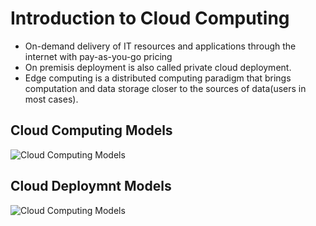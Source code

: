 # Introduction to Cloud Computing

- On-demand delivery of IT resources and applications through the internet with pay-as-you-go pricing
- On premisis deployment is also called private cloud deployment.
- Edge computing is a distributed computing paradigm that brings computation and data storage closer to the sources of data(users in most cases).

## Cloud Computing Models

![Cloud Computing Models]("./../../Assets/Cloud-Computing-Models.png")

## Cloud Deploymnt Models

![Cloud Computing Models]("./../../Assets/Cloud-Deployment-Models.png")


